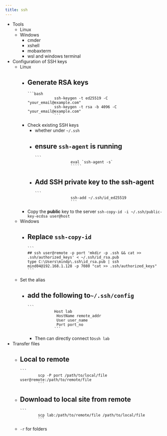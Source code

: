```yaml
---
title: ssh
---
```


- Tools
	- Linux
	- Windows
		- cmder
		- xshell
		- mobaxterm
		- wsl and windows terminal
- Configuration of SSH keys
	- Linux
		- Generate RSA keys
			-
			  ```bash
			  			  ssh-keygen -t ed25519 -C "your_email@example.com"
			  			  ssh-keygen -t rsa -b 4096 -C "your_email@example.com"
			  			  ```
		- Check existing SSH keys
			- whether under `~/.ssh`
			- ensure `ssh-agent` is running
				-
				  ```
				  				  eval `ssh-agent -s`
				  				  `````
			- Add SSH private key to the ssh-agent
				-
				  ```
				  				  ssh-add ~/.ssh/id_ed25519
				  				  ```
		- Copy the **public** key to the server
		  		  ```
		  		  ssh-copy-id -i ~/.ssh/public-key-ecdsa user@host
		  		  ```
	- Windows
		- Replace `ssh-copy-id`
			-
			  ```
			  ## ssh user@remote -p port 'mkdir -p .ssh && cat >> .ssh/authorized_keys' < ~/.ssh/id_rsa.pub
			  type C:\Users\mindp\.ssh\id_rsa.pub | ssh mind04@192.168.1.128 -p 7080 "cat >> .ssh/authorized_keys"
			  ```
	- Set the alias
		- add the following to`~/.ssh/config`
			-
			  ```
			  			  Host lab
			  			   HostName remote_addr
			  			   User user_name
			  			   Port port_no
			  			  ```
			- Then can directly connect to`ssh lab`
- Transfer files
	- Local to remote
		-
		  ```
		  		  scp -P port /path/to/local/file user@remote:/path/to/remote/file
		  		  ```
	- Download to local site from remote
		-
		  ```
		  		  scp lab:/path/to/remote/file /path/to/local/file
		  		  ```
	- `-r` for folders